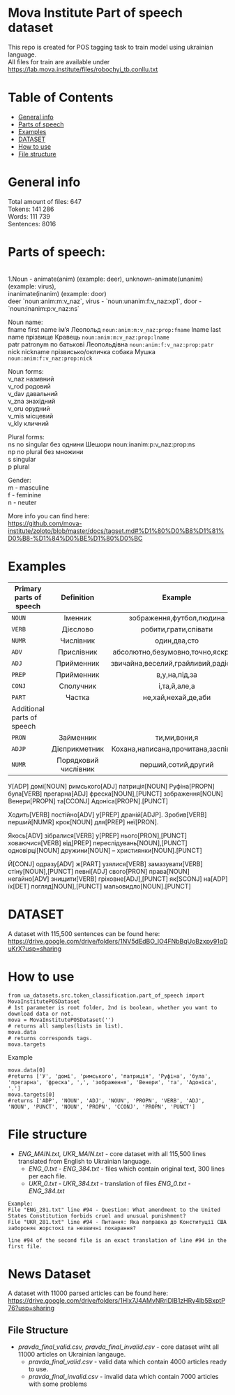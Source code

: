 # Mova Institute Part of speech dataset
This repo is created for POS tagging task to train model using ukrainian language.  
All files for train are available under 
https://lab.mova.institute/files/robochyi_tb.conllu.txt

Table of Contents
=======

-   [General info](#general-info)
-   [Parts of speech](#parts-of-speech)
-   [Examples](#examples)
-   [DATASET](#dataset)
-   [How to use](#how-to-use)
-   [File structure](#file-structure)


General info 
=======

Total amount of files: 647  
Tokens:	141 286  
Words: 111 739  
Sentences:	8016  

Parts of speech:
=======
<br/>
1.Noun - animate(anim) (example: deer), unknown-animate(unanim) (example: virus),<br/> inanimate(inanim) (example: door)<br/>  
deer `noun:anim:m:v_naz`, virus - `noun:unanim:f:v_naz:xp1`, door - `noun:inanim:p:v_naz:ns`  

Noun name:  
fname	first name	ім’я	Леопольд `noun:anim:m:v_naz:prop:fname`
lname	last name	прізвище	Кравець `noun:anim:m:v_naz:prop:lname`  
patr	patronym	по батькові	Леопольдівна `noun:anim:f:v_naz:prop:patr`  
nick	nickname прізвисько/окличка	собака Мушка `noun:anim:f:v_naz:prop:nick`  

Noun forms:  
v_naz	називний  
v_rod	родовий  
v_dav	давальний  
v_zna	знахідний  
v_oru	орудний  
v_mis	місцевий  
v_kly	кличний  


Plural forms:  
ns no singular	без однини	Шешори noun:inanim:p:v_naz:prop:ns  
np no plural	без множини  
s singular  
p plural  

Gender:  
m - masculine  
f - feminine  
n - neuter  

More info you can find here: </br>
https://github.com/mova-institute/zoloto/blob/master/docs/tagset.md#%D1%80%D0%B8%D1%81%D0%B8-%D1%84%D0%BE%D1%80%D0%BC

Examples
=======
|Primary parts of speech|Definition                  |Example                            
| -------------         |:--------------------------:|:---------------------------------:|
|`NOUN`                 |Іменник                     |зображення,футбол,людина            
|`VERB`                 |Дієслово                    |робити,грати,співати               
|`NUMR`                 |Числівник                   |один,два,сто                       
|`ADV`                  |Прислівник                  |абсолютно,безумовно,точно,яскраво  |
|`ADJ`                  |Прийменник                  |звичайна,веселий,грайливий,радісний|
|`PREP`                 |Прийменник                  |в,у,на,під,за                      |
|`CONJ`                 |Сполучник                   |і,та,й,але,а                       |
|`PART`                 |Частка                      |не,хай,нехай,де,аби                |              
|Additional parts of speech   |
|`PRON`                       |Займенник           |ти,ми,вони,я                       |
|`ADJP`                       |Дієприкметник       |Кохана,написана,прочитана,заспівана|
|`NUMR`                       |Порядковий числівник|перший,сотий,другий                |


У[ADP] домі[NOUN] римського[ADJ] патриція[NOUN] Руфіна[PROPN] була[VERB] прегарна[ADJ] фреска[NOUN],[PUNCT] зображення[NOUN] Венери[PROPN] та[CCONJ] Адоніса[PROPN].[PUNCT]

Ходить[VERB] постійно[ADV] у[PREP] драній[ADJP].
Зробив[VERB] перший[NUMR] крок[NOUN] для[PREP] неї[PRON].

Якось[ADV] зібралися[VERB] у[PREP] нього[PRON],[PUNCT] ховаючися[VERB] від[PREP] переслідувань[NOUN],[PUNCT] одновірці[NOUN] дружини[NOUN] – християнки[NOUN].[PUNCT]

Й[CONJ] одразу[ADV] ж[PART] узялися[VERB] замазувати[VERB] стіну[NOUN],[PUNCT] певні[ADJ] свого[PRON] права[NOUN] негайно[ADV] знищити[VERB] гріховне[ADJ],[PUNCT]
як[SCONJ] на[ADP] їх[DET] погляд[NOUN],[PUNCT] мальовидло[NOUN].[PUNCT]


DATASET
=======
A dataset with 115,500 sentences can be found here: https://drive.google.com/drive/folders/1NV5dEdBO_lO4FNbBqUoBzxpy91qDuKrX?usp=sharing

How to use
=======
    from ua_datasets.src.token_classification.part_of_speech import MovaInstitutePOSDataset
    # 1st parameter is root folder, 2nd is boolean, whether you want to download data or not.
    mova = MovaInstitutePOSDataset('')
    # returns all samples(lists in list).
    mova.data
    # returns corresponds tags.
    mova.targets 
Example

    mova.data[0]
    #returns ['У', 'домі', 'римського', 'патриція', 'Руфіна', 'була', 'прегарна', 'фреска', ',', 'зображення', 'Венери', 'та', 'Адоніса', '.']
    mova.targets[0]
    #returns ['ADP', 'NOUN', 'ADJ', 'NOUN', 'PROPN', 'VERB', 'ADJ', 'NOUN', 'PUNCT', 'NOUN', 'PROPN', 'CCONJ', 'PROPN', 'PUNCT']



File structure
=======
* <em>ENG_MAIN.txt, UKR_MAIN.txt</em> - core dataset with all 115,500 lines translated from English to Ukrainian language.
  * <em>ENG_0.txt - ENG_384.txt</em> - files which contain original text, 300 lines per each file.
  * <em>UKR_0.txt - UKR_384.txt</em> - translation of files <em>ENG_0.txt - ENG_384.txt</em>

```
Example:
File "ENG_281.txt" line #94 - Question: What amendment to the United States Constitution forbids cruel and unusual punishment?
File "UKR_281.txt" line #94 - Питання: Яка поправка до Конституції США забороняє жорстокі та незвичні покарання?

line #94 of the second file is an exact translation of line #94 in the first file.
```
# News Dataset
A dataset with 11000 parsed articles can be found here:
https://drive.google.com/drive/folders/1Hlx7J4AMvNRriDlB1zHRy4lb5BxptP76?usp=sharing

## File Structure
* <em>pravda_final_valid.csv, pravda_final_invalid.csv</em>  - core dataset wiht all 11000 articles  on Ukrainian langauge.
    * <em>pravda_final_valid.csv</em> - valid data which contain 4000 articles ready to use.
    * <em>pravda_final_invalid.csv</em> - invalid data which contain 7000 articles with some problems

